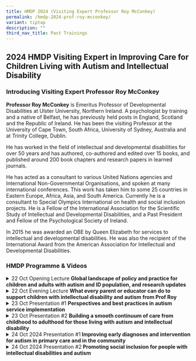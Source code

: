 ```yaml
---
title: HMDP 2024 (Visiting Expert Professor Roy McConkey)
permalink: /hmdp-2024-prof-roy-mcconkey/
variant: tiptap
description: ""
third_nav_title: Past Trainings
---
```

<h2>2024 HMDP Visiting Expert in Improving Care for Children Living with Autism and Intellectual Disability</h2>
<h3>Introducing Visiting Expert Professor Roy McConkey</h3>
<p><strong>Professor Roy McConkey</strong> is Emeritus Professor of Developmental
Disabilities at Ulster University, Northern Ireland. A psychologist by
training and a native of Belfast, he has previously held posts in England,
Scotland and the Republic of Ireland.&nbsp;He has been the visiting Professor
at the University of Cape Town, South Africa, University of Sydney, Australia
and at Trinity College, Dublin.</p>
<p>He has worked in the field of intellectual and developmental disabilities
for over 50 years and has authored, co-authored and edited over 15 books,
and published around 200 book chapters and research papers in learned journals.&nbsp;&nbsp;</p>
<p>He has acted as a consultant to various United Nations agencies and International
Non-Governmental Organisations, and spoken at many international conferences.&nbsp;This
work has taken him to some 25 countries in Eastern Europe, Africa, Asia,
and South America.&nbsp;Currently he is a consultant to Special Olympics
International on health and social inclusion projects. He is a Fellow of
the International Association for the Scientific Study of Intellectual
and Developmental Disabilities, and a Past President and Fellow of the
Psychological Society of Ireland.</p>
<p>In 2015 he was awarded an OBE by Queen Elizabeth for services to intellectual
and developmental disabilities.&nbsp;He was also the recipient of the International
Award from the American Association for Intellectual and Developmental
Disabilities.</p>
<p></p>
<h3>HMDP Programme &amp; Videos</h3>
<p></p>
<div data-type="detailGroup" class="isomer-accordion isomer-accordion-white">
<details class="isomer-details">
<summary>22 Oct Opening Lecture <strong>Global landscape of policy and practice for children and adults with autism and ID population, and research updates</strong>
</summary>
<div data-type="detailsContent" class="isomer-details-content">
<p></p>
<p>Professor Roy McConkey shares about global trends, updates in services,
policies and best management practices, so that we can consider what can
be translated to the local landscape.</p>
<p></p>
<p></p>
</div>
</details>
<details class="isomer-details">
<summary>22 Oct Evening Lecture <strong>What every parent or educator can do to support children with intellectual disability and autism from Prof Roy</strong>
</summary>
<div data-type="detailsContent" class="isomer-details-content">
<p></p>
<p>Professor Roy McConkey educates members of the public on evidence-based
ways to support their children with intellectual disability and autism.</p>
</div>
</details>
<details class="isomer-details">
<summary>23 Oct Presentation #1 <strong>Perspectives and best practices in autism service implementation</strong>
</summary>
<div data-type="detailsContent" class="isomer-details-content">
<p></p>
<p>Professor Roy McConkey talks about best practice principles for care in
child and adult patients with autism and intellectual disability.</p>
</div>
</details>
<details class="isomer-details">
<summary>23 Oct Presentation #2 <strong>Building a smooth continuum of care from childhood to adulthood for those living with autism and intellectual disability</strong>
</summary>
<div data-type="detailsContent" class="isomer-details-content">
<p></p>
<p>Professor Roy McConkey helps us understand the landscape for adult neurodevelopmental
service in Singapore.</p>
</div>
</details>
<details class="isomer-details">
<summary>24 Oct 2024 Presentation #1<strong> Improving early diagnoses and intervention for autism in primary care and in the community</strong>
</summary>
<div data-type="detailsContent" class="isomer-details-content">
<p></p>
<p>Professor Roy McConkey provides insight into early diagnosis and intervention
in primary care settings.</p>
</div>
</details>
<details class="isomer-details">
<summary>24 Oct 2024 Presentation #2<strong> Promoting social inclusion for people with intellectual disabilities and autism</strong>
</summary>
<div data-type="detailsContent" class="isomer-details-content">
<p></p>
<p>Professor Roy helps to enhance our knowledge and strategies of building
an inclusive society for the people with special needs.</p>
</div>
</details>
</div>
<p></p>